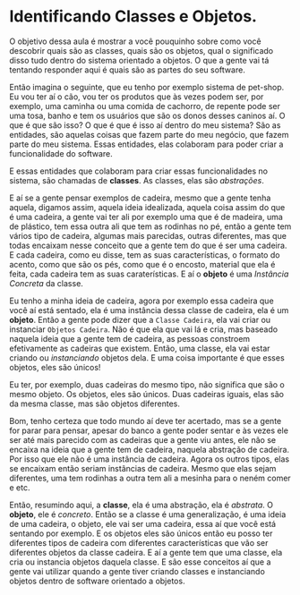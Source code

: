 # Identificando Classes e Objetos.

O objetivo dessa aula é mostrar a você pouquinho sobre como você descobrir quais são as classes, quais são os objetos, qual o significado disso tudo dentro do sistema orientado a objetos. O que a gente vai tá tentando responder aqui é quais são as partes do seu software. 

Então imagina o seguinte, que eu tenho por exemplo sistema de pet-shop. Eu vou ter aí o cão, vou ter os produtos que às vezes podem ser, por exemplo, uma caminha ou uma comida de cachorro, de repente pode ser uma tosa, banho e tem os usuários que são os donos desses caninos aí. O que é que são isso? O que é que é isso aí dentro do meu sistema? São as entidades, são aquelas coisas que fazem parte do meu negócio, que fazem parte do meu sistema. Essas entidades, elas colaboram para poder criar a funcionalidade do software. 

E essas entidades que colaboram para criar essas funcionalidades no sistema, são chamadas de __classes__. As classes, elas são *abstrações*. 

E aí se a gente pensar exemplos de cadeira, mesmo que a gente tenha aquela, digamos assim, aquela ideia idealizada, aquela coisa assim do que é uma cadeira, a gente vai ter ali por exemplo uma que é de madeira, uma de plástico, tem essa outra ali que tem as rodinhas no pé, então a gente tem vários tipo de cadeira, algumas mais parecidas, outras diferentes, mas que todas encaixam nesse conceito que a gente tem do que é ser uma cadeira. E cada cadeira, como eu disse, tem as suas características, o formato do acento, como que são os pés, como que é o encosto, material que ela é feita, cada cadeira tem as suas caraterísticas. E aí o __objeto__ é uma *Instância Concreta* da classe. 

Eu tenho a minha ideia de cadeira, agora por exemplo essa cadeira que você aí está sentado, ela é uma instância dessa classe de cadeira, ela é um __objeto__. Então a gente pode dizer que a `Classe Cadeira`, ela vai criar ou instanciar `Objetos Cadeira`. Não é que ela que vai lá e cria, mas baseado naquela ideia que a gente tem de cadeira, as pessoas constroem efetivamente as cadeiras que existem. Então, uma classe, ela vai estar criando ou *instanciando* objetos dela. E uma coisa importante é que esses objetos, eles são únicos!

Eu ter, por exemplo, duas cadeiras do mesmo tipo, não significa que são o mesmo objeto. Os objetos, eles são únicos. Duas cadeiras iguais, elas são da mesma classe, mas são objetos diferentes. 

Bom, tenho certeza que todo mundo aí deve ter acertado, mas se a gente for parar para pensar, apesar do banco a gente poder sentar e às vezes ele ser até mais parecido com as cadeiras que a gente viu antes, ele não se encaixa na ideia que a gente tem de cadeira, naquela abstração de cadeira. Por isso que ele não é uma instância de cadeira. Agora os outros tipos, elas se encaixam então seriam instâncias de cadeira. Mesmo que elas sejam diferentes, uma tem rodinhas a outra tem ali a mesinha para o neném comer e etc.

Então, resumindo aqui, a __classe__, ela é uma abstração, ela é *abstrata*. O __objeto__, ele é *concreto*. Então se a classe é uma generalização, é uma ideia de uma cadeira, o objeto, ele vai ser uma cadeira, essa aí que você está sentando por exemplo. E os objetos eles são únicos então eu posso ter diferentes tipos de cadeira com diferentes características que vão ser diferentes objetos da classe cadeira. E aí a gente tem que uma classe, ela cria ou instancia objetos daquela classe. E são esse conceitos aí que a gente vai utilizar quando a gente tiver criando classes e instanciando objetos dentro de software orientado a objetos. 
